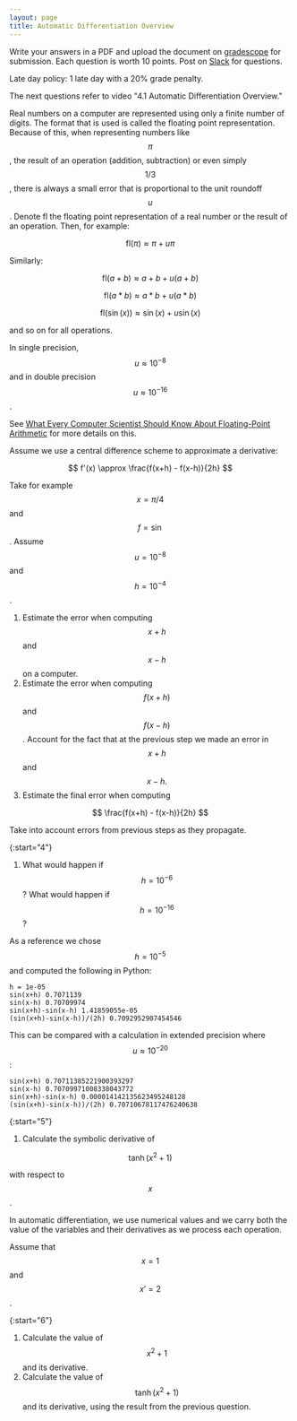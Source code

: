 ```yaml
---
layout: page
title: Automatic Differentiation Overview
--- 
```


Write your answers in a PDF and upload the document on [gradescope](https://www.gradescope.com/courses/102338) for submission. Each question is worth 10 points. Post on [Slack](https://stanford.enterprise.slack.com/) for questions.

Late day policy: 1 late day with a 20% grade penalty.

The next questions refer to video "4.1 Automatic Differentiation Overview."

Real numbers on a computer are represented using only a finite number of digits. The format that is used is called the floating point representation. Because of this, when representing numbers like $$\pi$$, the result of an operation (addition, subtraction) or even simply $$1/3$$, there is always a small error that is proportional to the unit roundoff $$u$$. Denote fl the floating point representation of a real number or the result of an operation. Then, for example:

$$ \text{fl}(\pi) \approx \pi + u \pi $$

Similarly: 

$$ \text{fl}(a+b) \approx a+b + u (a+b) $$

$$ \text{fl}(a*b) \approx a*b + u (a*b) $$

$$ \text{fl}(\sin(x)) \approx \sin(x) + u \sin(x) $$

and so on for all operations.

In single precision, $$u \approx 10^{-8}$$ and in double precision $$u \approx 10^{-16}$$.

See [What Every Computer Scientist Should Know About Floating-Point Arithmetic](https://docs.oracle.com/cd/E19957-01/806-3568/ncg_goldberg.html) for more details on this.

Assume we use a central difference scheme to approximate a derivative:

$$ f'(x) \approx \frac{f(x+h) - f(x-h)}{2h} $$

Take for example $$x=\pi/4$$ and $$f = \sin$$. Assume $$u = 10^{-8}$$ and $$h = 10^{-4}$$.

1. Estimate the error when computing $$x+h$$ and $$x-h$$ on a computer.
1. Estimate the error when computing $$f(x+h)$$ and $$f(x-h)$$. Account for the fact that at the previous step we made an error in $$x+h$$ and $$x-h.$$
1. Estimate the final error when computing 

$$ \frac{f(x+h) - f(x-h)}{2h} $$

Take into account errors from previous steps as they propagate.

{:start="4"}
1. What would happen if $$h = 10^{-6}$$? What would happen if $$h = 10^{-16}$$?

As a reference we chose $$h=10^{-5}$$ and computed the following in Python:

```
h = 1e-05
sin(x+h) 0.7071139
sin(x-h) 0.70709974
sin(x+h)-sin(x-h) 1.41859055e-05
(sin(x+h)-sin(x-h))/(2h) 0.7092952907454546
```

This can be compared with a calculation in extended precision where $$u \approx 10^{-20}$$:

```
sin(x+h) 0.70711385221900393297
sin(x-h) 0.70709971008338043772
sin(x+h)-sin(x-h) 0.000014142135623495248128
(sin(x+h)-sin(x-h))/(2h) 0.70710678117476240638
```

{:start="5"}
1. Calculate the symbolic derivative of 

$$ \tanh(x^2 + 1) $$

with respect to $$x$$.

In automatic differentiation, we use numerical values and we carry both the value of the variables and their derivatives as we process each operation.

Assume that $$x = 1$$ and $$x' = 2$$.

{:start="6"}
1. Calculate the value of $$x^2 + 1$$ and its derivative.
1. Calculate the value of $$\tanh(x^2 + 1)$$ and its derivative, using the result from the previous question.
